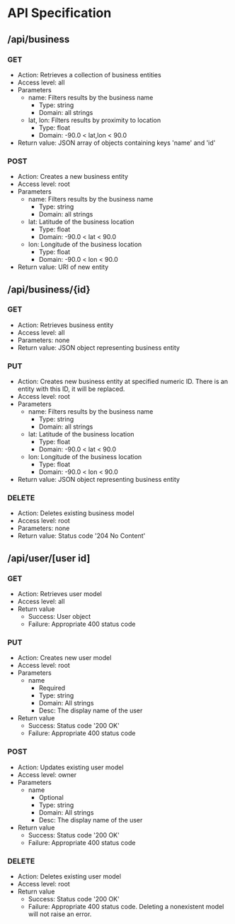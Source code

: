 # API Specification


## /api/business
### GET
- Action: Retrieves a collection of business entities
- Access level: all
- Parameters
    - name: Filters results by the business name
        - Type: string
        - Domain: all strings
    - lat, lon: Filters results by proximity to location
        - Type: float
        - Domain: -90.0 < lat,lon < 90.0
- Return value: JSON array of objects containing keys 'name' and 'id'

### POST
- Action: Creates a new business entity
- Access level: root
- Parameters
    - name: Filters results by the business name
        - Type: string
        - Domain: all strings
    - lat: Latitude of the business location
        - Type: float
        - Domain: -90.0 < lat < 90.0
    - lon: Longitude of the business location 
        - Type: float
        - Domain: -90.0 < lon < 90.0
- Return value: URI of new entity


## /api/business/{id}
### GET
- Action: Retrieves business entity
- Access level: all
- Parameters: none
- Return value: JSON object representing business entity

### PUT
- Action: Creates new business entity at specified numeric ID. There is an entity with this ID, it will be replaced.
- Access level: root
- Parameters
    - name: Filters results by the business name
        - Type: string
        - Domain: all strings
    - lat: Latitude of the business location
        - Type: float
        - Domain: -90.0 < lat < 90.0
    - lon: Longitude of the business location 
        - Type: float
        - Domain: -90.0 < lon < 90.0
- Return value: JSON object representing business entity

### DELETE
- Action: Deletes existing business model
- Access level: root
- Parameters: none
- Return value: Status code '204 No Content'


## /api/user/[user id]
### GET
- Action: Retrieves user model
- Access level: all
- Return value
    - Success: User object
    - Failure: Appropriate 400 status code

### PUT
- Action: Creates new user model
- Access level: root
- Parameters
    - name
        - Required
        - Type:     string
        - Domain:   All strings
        - Desc:     The display name of the user
- Return value
    - Success: Status code '200 OK'
    - Failure: Appropriate 400 status code

### POST
- Action: Updates existing user model
- Access level: owner
- Parameters
    - name
        - Optional
        - Type:     string
        - Domain:   All strings
        - Desc:     The display name of the user
- Return value
    - Success: Status code '200 OK'
    - Failure: Appropriate 400 status code

### DELETE
- Action: Deletes existing user model
- Access level: root
- Return value
    - Success: Status code '200 OK'
    - Failure: Appropriate 400 status code. Deleting a nonexistent model will not raise an error.
